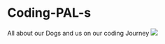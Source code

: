 # Coding-PAL-s
All about our Dogs and us on our coding Journey 
![](pictures/Code-PAL-Route-Table.png)
